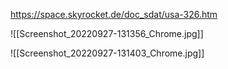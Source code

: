 https://space.skyrocket.de/doc_sdat/usa-326.htm

![[Screenshot_20220927-131356_Chrome.jpg]]



![[Screenshot_20220927-131403_Chrome.jpg]]